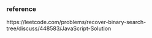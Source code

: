 <h3>reference</h3>
https://leetcode.com/problems/recover-binary-search-tree/discuss/448583/JavaScript-Solution
